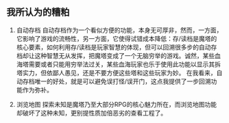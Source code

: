 ## 我所认为的糟粕
1. 自动存档
自动存档作为一个看似方便的功能，本身无可厚非，然而，一方面，它影响了游戏的流畅性，另一方面，它使得试错成本降低：存/读档是魔塔的核心要素，如何利用存/读档是玩家智慧的体现，但可以回溯很多步的自动存档却让这种智慧无从发挥，把魔塔变成了一个无脑穷举的游戏。诚然，某些血海塔需要或者只能用穷举法过关，某些血海玩家也乐于使用此功能以显示其拆塔实力，但依鄙人愚见，还是不要方便这些塔和这些玩家为妙。
在我看来，自动存档唯一的好处，就是可以避免误打怪/误开门，这点我提供了一步回溯功能作为弥补。

2. 浏览地图
探索未知是魔塔乃至大部分RPG的核心魅力所在，而浏览地图功能却破坏了这种未知，更别提性质加倍恶劣的查看工程了。